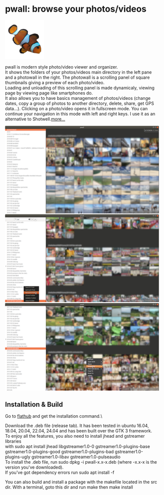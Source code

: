 
pwall: browse your photos/videos
================================

![pwall icon](https://raw.githubusercontent.com/ltiber/pwall/master/res/pwall/pwall.png)

pwall is modern style photo/video viewer and organizer.\
It shows the folders of your photos/videos main directory
in the left pane and a photowall in the right.
The photowall is a scrolling panel of square thumbnails
giving a preview of each photo/video.\
Loading and unloading of this 
scrolling panel is made dynamicaly, viewing page by viewing page
like smartphones do.\
It also allows you to have basics management of photos/videos
(change dates, copy a group of photos to another directory, delete, share, get GPS data...).
Clicking on a photo/video opens it in fullscreen mode. You can continue your navigation in this mode with left and right keys. 
I use it as an alternative to Shotwell.[more...](https://htmlpreview.github.io/?https://raw.githubusercontent.com/ltiber/pwall/master/res/pwall/help.html)
    
![pwall screen](https://raw.githubusercontent.com/ltiber/pwall/master/res/pwall/pwallscreenshot.png)
![pwall folder functions](https://raw.githubusercontent.com/ltiber/pwall/master/res/pwall/pwalloption1.png)
![pwall photo functions](https://raw.githubusercontent.com/ltiber/pwall/master/res/pwall/pwalloption2.png)

Installation & Build
------------------------

Go to [flathub](https://flathub.org/apps/io.github.ltiber.Pwall) and get the installation command.\

Download the .deb file (release tab). 
It has been tested in ubuntu 16.04, 18.04, 20.04, 22.04, 24.04  and has been built
over the GTK 3 framework.\
To enjoy all the features, you also need to install jhead and gstreamer libraries\
with sudo apt install jhead libgstreamer1.0-0 gstreamer1.0-plugins-base gstreamer1.0-plugins-good gstreamer1.0-plugins-bad gstreamer1.0-plugins-ugly gstreamer1.0-libav gstreamer1.0-pulseaudio\
To install the .deb file, run sudo dpkg -i pwall-x.x-x.deb (where -x.x-x is the version you've downloaded).\
If you've got dependency errors run  sudo apt install -f



You can also build and install a package with the makefile located in the src dir.
With a terminal, goto this dir and run make then make install



